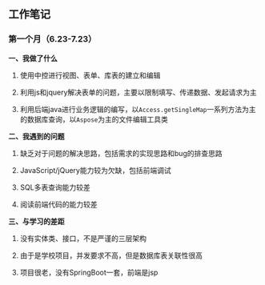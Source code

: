 ## 工作笔记

### 第一个月（6.23-7.23）

**一、我做了什么**

1. 使用中控进行视图、表单、库表的建立和编辑

2. 利用js和jquery解决表单的问题，主要以限制填写、传递数据、发起请求为主

3. 利用后端java进行业务逻辑的编写，以`Access.getSingleMap`一系列方法为主的数据库查询，以`Aspose`为主的文件编辑工具类

**二、我遇到的问题**

1. 缺乏对于问题的解决思路，包括需求的实现思路和bug的排查思路

2. JavaScript/jQuery能力较为欠缺，包括前端调试

3. SQL多表查询能力较差

4. 阅读前端代码的能力较差

**三、与学习的差距**

1. 没有实体类、接口，不是严谨的三层架构

2. 由于是学校项目，并发要求不高，但是数据库表关联性很高

3. 项目很老，没有SpringBoot一套，前端是jsp
